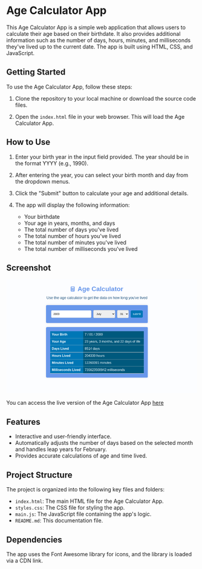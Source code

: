 # Age Calculator App

This Age Calculator App is a simple web application that allows users to calculate their age based on their birthdate. It also provides additional information such as the number of days, hours, minutes, and milliseconds they've lived up to the current date. The app is built using HTML, CSS, and JavaScript.

## Getting Started

To use the Age Calculator App, follow these steps:

1. Clone the repository to your local machine or download the source code files.

2. Open the `index.html` file in your web browser. This will load the Age Calculator App.

## How to Use

1. Enter your birth year in the input field provided. The year should be in the format YYYY (e.g., 1990).

2. After entering the year, you can select your birth month and day from the dropdown menus.

3. Click the "Submit" button to calculate your age and additional details.

4. The app will display the following information:
   - Your birthdate
   - Your age in years, months, and days
   - The total number of days you've lived
   - The total number of hours you've lived
   - The total number of minutes you've lived
   - The total number of milliseconds you've lived

## Screenshot

<div align="center">
    <img src="./img/age-calculator.png" alt="Age calculator image">
</div>

You can access the live version of the Age Calculator App [here](https://gabrielmassensini.github.io/age-calculator/)

## Features

- Interactive and user-friendly interface.
- Automatically adjusts the number of days based on the selected month and handles leap years for February.
- Provides accurate calculations of age and time lived.

## Project Structure

The project is organized into the following key files and folders:

- `index.html`: The main HTML file for the Age Calculator App.
- `styles.css`: The CSS file for styling the app.
- `main.js`: The JavaScript file containing the app's logic.
- `README.md`: This documentation file.

## Dependencies

The app uses the Font Awesome library for icons, and the library is loaded via a CDN link.
